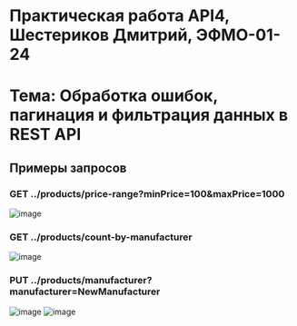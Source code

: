 # Практическая работа API4, Шестериков Дмитрий, ЭФМО-01-24
# Тема: Обработка ошибок, пагинация и фильтрация данных в REST API

## Примеры запросов

### GET ../products/price-range?minPrice=100&maxPrice=1000
![image](https://github.com/user-attachments/assets/47e67bb6-447c-4b36-83e9-fd3a4aa1b4d2)

### GET ../products/count-by-manufacturer
![image](https://github.com/user-attachments/assets/52fbbbcc-e9ac-424e-8ac5-4042c33db2dd)

### PUT ../products/manufacturer?manufacturer=NewManufacturer
![image](https://github.com/user-attachments/assets/f6122225-7647-45d1-a42f-cdf86ca667ec)
![image](https://github.com/user-attachments/assets/1088fd05-5073-466d-9075-54d44223145f)
